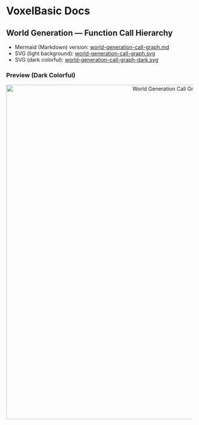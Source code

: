 # VoxelBasic Docs

## World Generation — Function Call Hierarchy

- Mermaid (Markdown) version: [world-generation-call-graph.md](./world-generation-call-graph.md)
- SVG (light background): [world-generation-call-graph.svg](./world-generation-call-graph.svg)
- SVG (dark colorful): [world-generation-call-graph-dark.svg](./world-generation-call-graph-dark.svg)

### Preview (Dark Colorful)

<p align="center">
  <img src="./world-generation-call-graph-dark.svg" alt="World Generation Call Graph (Dark)" width="900" />
</p>
